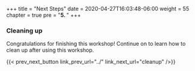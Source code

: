 +++
title = "Next Steps"
date = 2020-04-27T16:03:48-06:00
weight = 55
chapter = true
pre = "<b>5. </b>"
+++

### Cleaning up 

Congratulations for finishing this workshop!  Continue on to learn how to clean up after using this workshop. 

{{< prev_next_button link_prev_url="../" link_next_url="cleanup" />}}
